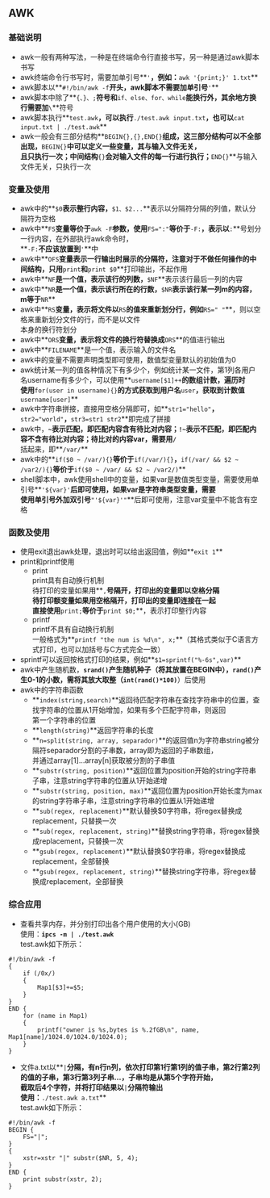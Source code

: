 ## AWK

### 基础说明
+ awk一般有两种写法，一种是在终端命令行直接书写，另一种是通过awk脚本书写  
+ awk终端命令行书写时，需要加单引号**`'`**，例如：**`awk '{print;}' 1.txt`**  
+ awk脚本以**`#!/bin/awk -f`**开头，awk脚本不需要加单引号**`'`**  
+ awk脚本中除了**`{、}、;`**符号和**`if、else、for、while`**能换行外，其余地方换行需要加**`\`**符号  
+ awk脚本执行**`test.awk`**，可以执行**`./test.awk input.txt`**，也可以**`cat input.txt | ./test.awk`**  
+ awk一般会有三部分结构**`BEGIN{},{},END{}`**组成，这三部分结构可以不全部出现，**`BEGIN{}`**中可以定义一些变量，其与输入文件无关，  
且只执行一次；中间结构**`{}`**会对输入文件的每一行进行执行；**`END{}`**与输入文件无关，只执行一次  

### 变量及使用
+ awk中的**`$0`**表示整行内容，**`$1、$2...`**表示以分隔符分隔的列值，默认分隔符为空格  
+ awk中**`FS`**变量等价于**`awk -F`**参数，使用**`FS=":"`**等价于**`-F:`**，表示以**`:`**号划分一行内容，在外部执行awk命令时，  
**`-F:`**不应该放置到**`'`**中  
+ awk中**`OFS`**变量表示一行输出时展示的分隔符，注意对于不做任何操作的中间结构，只用**`print`**和**`print $0`**打印输出，不起作用  
+ awk中**`NF`**是一个值，表示该行的列数，**`$NF`**表示该行最后一列的内容  
+ awk中**`NR`**是一个值，表示该行所在的行数，**`$NR`**表示该行某一列m的内容，m等于**`NR`**  
+ awk中**`RS`**变量，表示将文件以**`RS`**的值来重新划分行，例如**`RS=" "`**，则以空格来重新划分文件的行，而不是以文件  
本身的换行符划分  
+ awk中**`ORS`**变量，表示将文件的换行符替换成**`ORS`**的值进行输出  
+ awk中**`FILENAME`**是一个值，表示输入的文件名  
+ awk中的变量不需要声明类型即可使用，数值型变量默认的初始值为0  
+ awk统计某一列的值各种情况下有多少个，例如统计某一文件，第1列各用户名username有多少个，可以使用**`username[$1]++`**的数组计数，遍历时  
使用**`for(user in username){}`**的方式获取到用户名**`user`**，获取到计数值**`username[user]`**  
+ awk中字符串拼接，直接用空格分隔即可，如**`str1="hello"`**，**`str2="world"`**，**`str3=str1 str2`**即完成了拼接  
+ awk中，**`~`**表示匹配，即匹配内容含有待比对内容；**`!~`**表示不匹配，即匹配内容不含有待比对内容；待比对的内容var，需要用**`/`**  
括起来，即**`/var/`**  
+ awk中的**`if($0 ~ /var/){}`**等价于**`if(/var/){}`**，**`if(/var/ && $2 ~ /var2/){}`**等价于**`if($0 ~ /var/ && $2 ~ /var2/)`**  
+ shell脚本中，awk使用shell中的变量，如果var是数值类型变量，需要使用单引号**`'${var}'`**后即可使用，如果var是字符串类型变量，需要  
使用单引号外加双引号**`"'${var}'"`**后即可使用，注意var变量中不能含有空格  

### 函数及使用
+ 使用exit退出awk处理，退出时可以给出返回值，例如**`exit 1`**  
+ print和printf使用  
    + print  
    print具有自动换行机制  
    待打印的变量如果用**`,`**号隔开，打印出的变量即以空格分隔  
    待打印额变量如果用空格隔开，打印出的变量即连接在一起  
    直接使用**`print;`**等价于**`print $0;`**，表示打印整行内容  
    + printf  
    printf不具有自动换行机制  
    一般格式为**`printf "the num is %d\n", x;`**（其格式类似于C语言方式打印，也可以加括号与C方式完全一致）  
+ sprintf可以返回按格式打印的结果，例如**`$1=sprintf("%-6s",var)`**  
+ awk中产生随机数，**`srand()`**产生随机种子（将其放置在BEGIN中），**`rand()`**产生0-1的小数，需将其放大取整（**`int(rand()*100)`**）后使用  
+ awk中的字符串函数  
    + **`index(string,search)`**返回待匹配字符串在查找字符串中的位置，查找字符串的位置从1开始增加，如果有多个匹配字符串，则返回  
    第一个字符串的位置  
    + **`length(string)`**返回字符串的长度  
    + **`n=split(string, array, separador)`**的返回值n为字符串string被分隔符separador分割的子串数，array即为返回的子串数组，  
    并通过array[1]...array[n]获取被分割的子串值  
    + **`substr(string, position)`**返回位置为position开始的string字符串子串，注意string字符串的位置从1开始递增  
    + **`substr(string, position, max)`**返回位置为position开始长度为max的string字符串子串，注意string字符串的位置从1开始递增  
    + **`sub(regex, replacement)`**默认替换$0字符串，将regex替换成replacement，只替换一次  
    + **`sub(regex, replacement, string)`**替换string字符串，将regex替换成replacement，只替换一次  
    + **`gsub(regex, replacement)`**默认替换$0字符串，将regex替换成replacement，全部替换  
    + **`gsub(regex, replacement, string)`**替换string字符串，将regex替换成replacement，全部替换  

### 综合应用
+ 查看共享内存，并分别打印出各个用户使用的大小(GB)  
使用：**`ipcs -m | ./test.awk`**  
test.awk如下所示：
```
#!/bin/awk -f
{
    if (/0x/)
    {
        Map1[$3]+=$5;
    }
}
END {
    for (name in Map1)
    {
        printf("owner is %s,bytes is %.2fGB\n", name, Map1[name]/1024.0/1024.0/1024.0);
    }
}
```
+ 文件a.txt以**`|`**分隔，有n行n列，依次打印第1行第1列的值子串，第2行第2列的值的子串，第3行第3列子串...，子串均是从第5个字符开始，  
截取后4个字符，并将打印结果以**`|`**分隔符输出  
使用：**`./test.awk a.txt`**  
test.awk如下所示：
```
#!/bin/awk -f
BEGIN {
    FS="|";
}
{
    xstr=xstr "|" substr($NR, 5, 4);
}
END {
    print substr(xstr, 2);
}
```